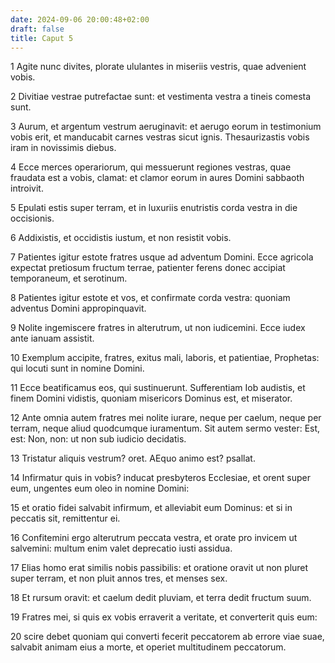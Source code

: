 ```yaml
---
date: 2024-09-06 20:00:48+02:00
draft: false
title: Caput 5
---
```





1 Agite nunc divites, plorate ululantes in miseriis vestris, quae advenient vobis.

2 Divitiae vestrae putrefactae sunt: et vestimenta vestra a tineis comesta sunt.

3 Aurum, et argentum vestrum aeruginavit: et aerugo eorum in testimonium vobis erit, et manducabit carnes vestras sicut ignis. Thesaurizastis vobis iram in novissimis diebus.

4 Ecce merces operariorum, qui messuerunt regiones vestras, quae fraudata est a vobis, clamat: et clamor eorum in aures Domini sabbaoth introivit.

5 Epulati estis super terram, et in luxuriis enutristis corda vestra in die occisionis.

6 Addixistis, et occidistis iustum, et non resistit vobis.

7 Patientes igitur estote fratres usque ad adventum Domini. Ecce agricola expectat pretiosum fructum terrae, patienter ferens donec accipiat temporaneum, et serotinum.

8 Patientes igitur estote et vos, et confirmate corda vestra: quoniam adventus Domini appropinquavit.

9 Nolite ingemiscere fratres in alterutrum, ut non iudicemini. Ecce iudex ante ianuam assistit.

10 Exemplum accipite, fratres, exitus mali, laboris, et patientiae, Prophetas: qui locuti sunt in nomine Domini.

11 Ecce beatificamus eos, qui sustinuerunt. Sufferentiam Iob audistis, et finem Domini vidistis, quoniam misericors Dominus est, et miserator.

12 Ante omnia autem fratres mei nolite iurare, neque per caelum, neque per terram, neque aliud quodcumque iuramentum. Sit autem sermo vester: Est, est: Non, non: ut non sub iudicio decidatis.

13 Tristatur aliquis vestrum? oret. AEquo animo est? psallat.

14 Infirmatur quis in vobis? inducat presbyteros Ecclesiae, et orent super eum, ungentes eum oleo in nomine Domini:

15 et oratio fidei salvabit infirmum, et alleviabit eum Dominus: et si in peccatis sit, remittentur ei.

16 Confitemini ergo alterutrum peccata vestra, et orate pro invicem ut salvemini: multum enim valet deprecatio iusti assidua.

17 Elias homo erat similis nobis passibilis: et oratione oravit ut non pluret super terram, et non pluit annos tres, et menses sex.

18 Et rursum oravit: et caelum dedit pluviam, et terra dedit fructum suum.

19 Fratres mei, si quis ex vobis erraverit a veritate, et converterit quis eum:

20 scire debet quoniam qui converti fecerit peccatorem ab errore viae suae, salvabit animam eius a morte, et operiet multitudinem peccatorum.

